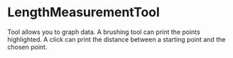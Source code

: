 # LengthMeasurementTool
Tool allows you to graph data. A brushing tool can print the points highlighted. A click can print the distance between a starting point and the chosen point. 
